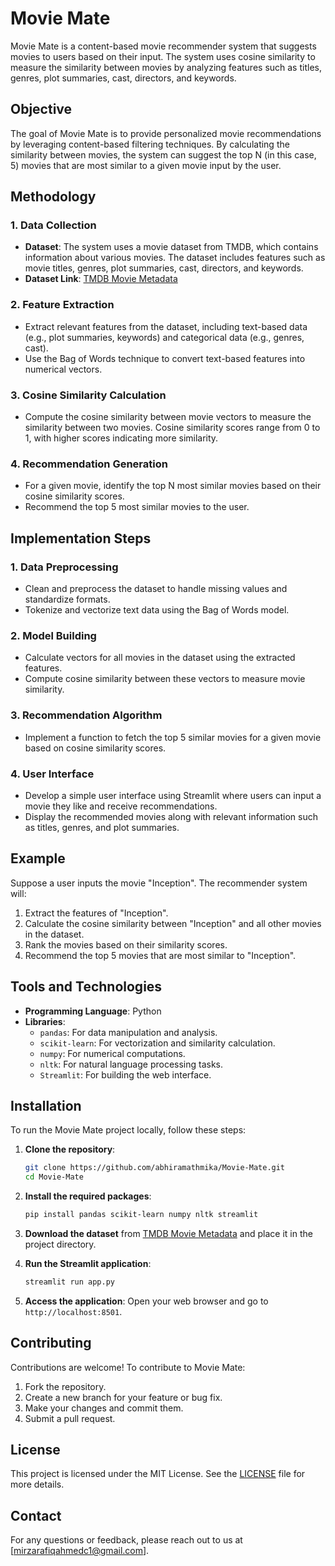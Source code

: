 # Movie Mate

Movie Mate is a content-based movie recommender system that suggests movies to users based on their input. The system uses cosine similarity to measure the similarity between movies by analyzing features such as titles, genres, plot summaries, cast, directors, and keywords.

## Objective

The goal of Movie Mate is to provide personalized movie recommendations by leveraging content-based filtering techniques. By calculating the similarity between movies, the system can suggest the top N (in this case, 5) movies that are most similar to a given movie input by the user.

## Methodology

### 1. Data Collection

- **Dataset**: The system uses a movie dataset from TMDB, which contains information about various movies. The dataset includes features such as movie titles, genres, plot summaries, cast, directors, and keywords.
- **Dataset Link**: [TMDB Movie Metadata](https://www.kaggle.com/datasets/tmdb/tmdb-movie-metadata)

### 2. Feature Extraction

- Extract relevant features from the dataset, including text-based data (e.g., plot summaries, keywords) and categorical data (e.g., genres, cast).
- Use the Bag of Words technique to convert text-based features into numerical vectors.

### 3. Cosine Similarity Calculation

- Compute the cosine similarity between movie vectors to measure the similarity between two movies. Cosine similarity scores range from 0 to 1, with higher scores indicating more similarity.

### 4. Recommendation Generation

- For a given movie, identify the top N most similar movies based on their cosine similarity scores.
- Recommend the top 5 most similar movies to the user.

## Implementation Steps

### 1. Data Preprocessing

- Clean and preprocess the dataset to handle missing values and standardize formats.
- Tokenize and vectorize text data using the Bag of Words model.

### 2. Model Building

- Calculate vectors for all movies in the dataset using the extracted features.
- Compute cosine similarity between these vectors to measure movie similarity.

### 3. Recommendation Algorithm

- Implement a function to fetch the top 5 similar movies for a given movie based on cosine similarity scores.

### 4. User Interface

- Develop a simple user interface using Streamlit where users can input a movie they like and receive recommendations.
- Display the recommended movies along with relevant information such as titles, genres, and plot summaries.

## Example

Suppose a user inputs the movie "Inception". The recommender system will:

1. Extract the features of "Inception".
2. Calculate the cosine similarity between "Inception" and all other movies in the dataset.
3. Rank the movies based on their similarity scores.
4. Recommend the top 5 movies that are most similar to "Inception".

## Tools and Technologies

- **Programming Language**: Python
- **Libraries**:
  - `pandas`: For data manipulation and analysis.
  - `scikit-learn`: For vectorization and similarity calculation.
  - `numpy`: For numerical computations.
  - `nltk`: For natural language processing tasks.
  - `Streamlit`: For building the web interface.

## Installation

To run the Movie Mate project locally, follow these steps:

1. **Clone the repository**:
    ```bash
    git clone https://github.com/abhiramathmika/Movie-Mate.git
    cd Movie-Mate
    ```

2. **Install the required packages**:
    ```bash
    pip install pandas scikit-learn numpy nltk streamlit
    ```

3. **Download the dataset** from [TMDB Movie Metadata](https://www.kaggle.com/datasets/tmdb/tmdb-movie-metadata) and place it in the project directory.

4. **Run the Streamlit application**:
    ```bash
    streamlit run app.py
    ```

5. **Access the application**: Open your web browser and go to `http://localhost:8501`.

## Contributing

Contributions are welcome! To contribute to Movie Mate:

1. Fork the repository.
2. Create a new branch for your feature or bug fix.
3. Make your changes and commit them.
4. Submit a pull request.

## License

This project is licensed under the MIT License. See the [LICENSE](LICENSE) file for more details.

## Contact

For any questions or feedback, please reach out to us at [mirzarafiqahmedc1@gmail.com].
